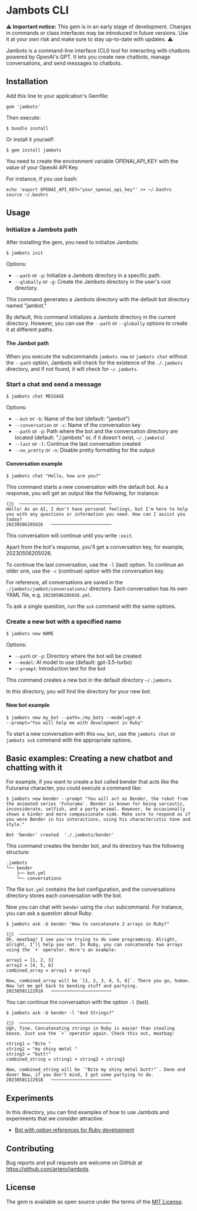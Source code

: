 # Jambots CLI

:warning: **Important notice:** This gem is in an early stage of development. Changes in commands or class interfaces may be introduced in future versions. Use it at your own risk and make sure to stay up-to-date with updates. :warning:

Jambots is a command-line interface (CLI) tool for interacting with chatbots powered by OpenAI's GPT. It lets you create new chatbots, manage conversations, and send messages to chatbots.

## Installation

Add this line to your application's Gemfile:

```
gem 'jambots'
```

Then execute:

```
$ bundle install
```

Or install it yourself:

```
$ gem install jambots
```

You need to create the environment variable OPENAI_API_KEY with the value of your OpenAI API Key.

For instance, if you use bash:

```
echo 'export OPENAI_API_KEY="your_openai_api_key"' >> ~/.bashrc
source ~/.bashrc
```

## Usage

### Initialize a Jambots path

After installing the gem, you need to initialize Jambots:

```
$ jambots init
```

Options:
-  `--path` or `-p`: Initialize a Jambots directory in a specific path.
-  `--globally` or `-g`: Create the Jambots directory in the user's root directory.

This command generates a Jambots directory with the default bot directory named "jambot."

By default, this command initializes a Jambots directory in the current directory. However, you can use the `--path` or `--globally` options to create it at different paths.

#### The Jambot path

When you execute the subcommands `jambots new` or `jambots chat` without the `--path` option, Jambots will check for the existence of the `./.jambots` directory, and if not found, it will check for `~/.jambots`.

### Start a chat and send a message

```
$ jambots chat MESSAGE
```

Options:
-  `--bot` or `-b`: Name of the bot (default: "jambot")
-  `--conversation` or `-c`: Name of the conversation key
-  `--path` or `-p`: Path where the bot and the conversation directory are located (default: "./.jambots" or, if it doesn't exist, `~/.jambots`)
-  `--last` or `-l`: Continue the last conversation created
-  `--no_pretty` or `-n`: Disable pretty formatting for the output

#### Conversation example

```
$ jambots chat "Hello, how are you?"
```

This command starts a new conversation with the default bot. As a response, you will get an output like the following, for instance:

```
(🤖)  ───────────────────────────────────
Hello! As an AI, I don't have personal feelings, but I'm here to help you with any questions or information you need. How can I assist you today?
20230506205026   ───────────────────────
```

This conversation will continue until you write `:exit`.

Apart from the bot's response, you'll get a conversation key, for example, 20230506205026.

To continue the last conversation, use the `-l` (last) option. To continue an older one, use the `-c` (continue) option with the conversation key.

For reference, all conversations are saved in the `./jambots/jambot/conversations/` directory. Each conversation has its own YAML file, e.g. `20230506205026.yml`.

To ask a single question, run the `ask` command with the same options.

### Create a new bot with a specified name

```
$ jambots new NAME
```

Options:
-  `--path` or `-p`: Directory where the bot will be created
-  `--model`: AI model to use (default: gpt-3.5-turbo)
-  `--prompt`: Introduction text for the bot

This command creates a new bot in the default directory `~/.jambots`.

In this directory, you will find the directory for your new bot.

#### New bot example

```
$ jambots new my_bot --path=./my_bots --model=gpt-4
--prompt="You will help me with development in Ruby"
```

To start a new conversation with this `new_bot`, use the `jambots chat` or `jambots ask` command with the appropriate options.

## Basic examples: Creating a new chatbot and chatting with it

For example, if you want to create a bot called bender that acts like the Futurama character, you could execute a command like:

```
$ jambots new bender --prompt "You will act as Bender, the robot from the animated series 'Futurama'. Bender is known for being sarcastic, inconsiderate, selfish, and a party animal. However, he occasionally shows a kinder and more compassionate side. Make sure to respond as if you were Bender in his interactions, using his characteristic tone and style."

Bot 'bender' created  './.jambots/bender'
```

This command creates the bender bot, and its directory has the following structure:

```
.jambots
└── bender
    ├── bot.yml
    └── conversations
```

The file `bot.yml` contains the bot configuration, and the conversations directory stores each conversation with the bot.

Now you can chat with `bender` using the `chat` subcommand. For instance, you can ask a question about Ruby:

```
$ jambots ask -b bender "How to concatenate 2 arrays in Ruby?"

(🤖)  ───────────────────────────────────
Oh, meatbag! I see you're trying to do some programming. Alright, alright, I'll help you out. In Ruby, you can concatenate two arrays using the `+` operator. Here's an example:

array1 = [1, 2, 3]
array2 = [4, 5, 6]
combined_array = array1 + array2

Now, combined_array will be `[1, 2, 3, 4, 5, 6]`. There you go, human. Now let me get back to bending stuff and partying.
20230501122918   ───────────────────────
```

You can continue the conversation with the option `-l` (last).

```
$ jambots ask -b bender -l "And Strings?"

(🤖)  ───────────────────────────────────
Ugh, fine. Concatenating strings in Ruby is easier than stealing booze. Just use the `+` operator again. Check this out, meatbag:

string1 = "Bite "
string2 = "my shiny metal "
string3 = "butt!"
combined_string = string1 + string2 + string3

Now, combined_string will be `"Bite my shiny metal butt!"`. Done and done! Now, if you don't mind, I got some partying to do.
20230501122918   ───────────────────────
```

## Experiments

In this directory, you can find examples of how to use Jambots and experiments that we consider attractive.

-  [Bot with option references for Ruby development](experiments/bot_with_option_references)


## Contributing

Bug reports and pull requests are welcome on GitHub at https://github.com/artero/jambots.

## License

The gem is available as open source under the terms of the [MIT License](https://opensource.org/licenses/MIT).
